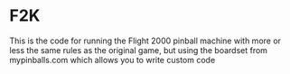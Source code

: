 # F2K
This is the code for running the Flight 2000 pinball machine with 
more or less the same rules as the original game, but using the
boardset from mypinballs.com which allows you to write custom code
